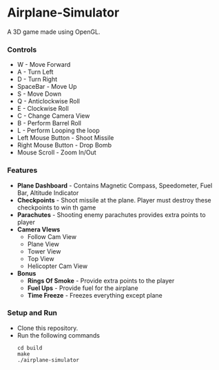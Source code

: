 # Airplane-Simulator
A 3D game made using OpenGL.
### Controls
* W - Move Forward
* A - Turn Left
* D - Turn Right
* SpaceBar - Move Up
* S - Move Down
* Q - Anticlockwise Roll
* E - Clockwise Roll
* C - Change Camera View
* B - Perform Barrel Roll
* L - Perform Looping the loop
* Left Mouse Button - Shoot Missile
* Right Mouse Button - Drop Bomb
* Mouse Scroll - Zoom In/Out
### Features
* __Plane Dashboard__ - Contains Magnetic Compass, Speedometer, Fuel Bar, Altitude Indicator
* __Checkpoints__ - Shoot missile at the plane. Player must destroy these checkpoints to win th game
* __Parachutes__ - Shooting enemy parachutes provides extra points to player
* __Camera VIews__
  * Follow Cam View
  * Plane View
  * Tower View
  * Top View
  * Helicopter Cam View
* __Bonus__
  * __Rings Of Smoke__ - Provide extra points to the player
  * __Fuel Ups__ - Provide fuel for the airplane
  * __Time Freeze__ - Freezes everything except plane

### Setup and Run
* Clone this repository.
* Run the following commands
    ```
    cd build
    make
    ./airplane-simulator
    ```

